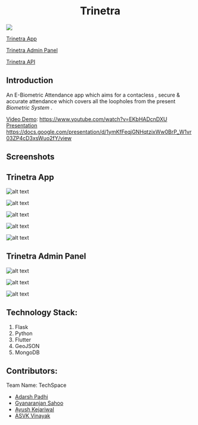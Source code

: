 <h1 align="center">Trinetra</h1>

<img src="https://github.com/adarsh1405/Trinetra/blob/main/images/trinatra%20logo.jpeg" align="center">


[Trinetra App](https://github.com/adarsh1405/Trinetra/releases/download/v1.0/trinetra.apk)

[Trinetra Admin Panel](https://www.iwd326.com)

[Trinetra API](https://techspace-trinetra.herokuapp.com)

## Introduction
An E-Biometric Attendance app which aims for a contacless , secure & accurate attendance which covers all the loopholes from the present *Biometric System* .

[Video Demo](https://www.youtube.com/watch?v=EKbHADcnDXU): https://www.youtube.com/watch?v=EKbHADcnDXU  
[Presentation](https://docs.google.com/presentation/d/1ymKfFeqjGNHqtzixWw0BrP_W1vr03ZP4cD3xsWuo2fY/view) https://docs.google.com/presentation/d/1ymKfFeqjGNHqtzixWw0BrP_W1vr03ZP4cD3xsWuo2fY/view

## Screenshots

## Trinetra App

![alt text](https://github.com/adarsh1405/Trinetra/blob/main/images/app-welcome-page.jpeg)

![alt text](https://github.com/adarsh1405/Trinetra/blob/main/images/app-otp-page.jpeg)

![alt text](https://github.com/adarsh1405/Trinetra/blob/main/images/app-dashboard-page.jpeg)

![alt text](https://github.com/adarsh1405/Trinetra/blob/main/images/app-history-page.jpeg)


![alt text](https://github.com/adarsh1405/Trinetra/blob/main/images/app.gif)


## Trinetra Admin Panel

![alt text](https://github.com/adarsh1405/Trinetra/blob/main/images/admin-panel-login-page.png)

![alt text](https://github.com/adarsh1405/Trinetra/blob/main/images/admin-panel-home-page.png)

![alt text](https://github.com/adarsh1405/Trinetra/blob/main/images/map.jpeg)


## Technology Stack:
  1) Flask
  2) Python
  3) Flutter
  4) GeoJSON
  5) MongoDB
  

## Contributors:

Team Name: TechSpace

* [Adarsh Padhi](https://github.com/adarsh1405)
* [Gyanaranjan Sahoo](https://github.com/TheSpeedX)
* [Ayush Kejariwal](https://github.com/KejariwalAyush)
* [ASVK Vinayak](https://github.com/ASVKVINAYAK)
